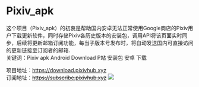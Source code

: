 # Pixiv_apk
 这个项目（Pixiv_apk）的初衷是帮助国内安卓无法正常使用Google商店的Pixiv用户下载更新软件，同时存储Pixiv各历史版本的安装包，调用API将该页面实时同步，后续将更新邮箱订阅功能，每当子版本号发布时，将自动发送国内可直接访问的更新链接至订阅者的邮箱.  
关键词：Pixiv apk Android Download P站 安装包 安卓 下载

项目地址：https://download.pixivhub.xyz  
订阅地址：~~https://subscribe.pixivhub.xyz~~
![](https://s3.bmp.ovh/imgs/2022/07/18/9a3ea7d8d7896b50.png)
